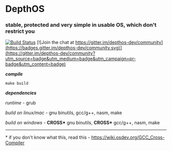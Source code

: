 # DepthOS

### stable, protected and very simple in usable OS, which don't restrict you

[![Build Status](https://travis-ci.org/FedorLap2006/DepthOS.svg?branch=master)](https://travis-ci.org/FedorLap2006/DepthOS)
[![Join the chat at https://gitter.im/depthos-dev/community](https://badges.gitter.im/depthos-dev/community.svg)](https://gitter.im/depthos-dev/community?utm_source=badge&utm_medium=badge&utm_campaign=pr-badge&utm_content=badge)


___compile___
```
make build
```
___dependencies___

_runtime_ - grub

_build on linux/mac_ - gnu binutils, gcc/g++, nasm, make 

_build on windows_ - __CROSS*__ gnu binutils, __CROSS*__ gcc/g++, nasm, make 

___
\* if you don't know what this, read this - https://wiki.osdev.org/GCC_Cross-Compiler


